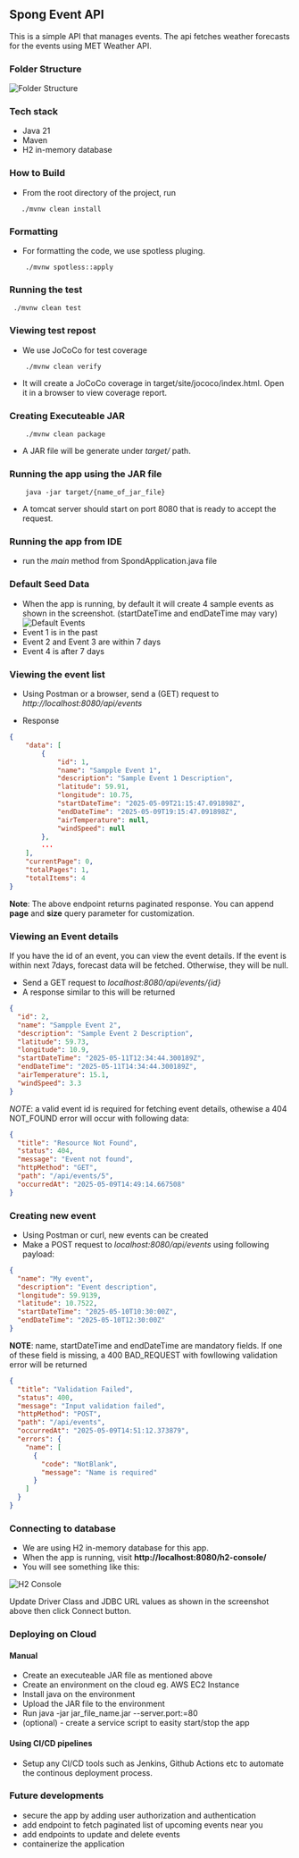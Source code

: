 ## Spong Event API

This is a simple API that manages events. The api fetches weather forecasts for the events using MET Weather API.

### Folder Structure

![Folder Structure](docs/folder-structure.png)

### Tech stack

- Java 21
- Maven
- H2 in-memory database

### How to Build

- From the root directory of the project, run

```shell
   ./mvnw clean install
```

### Formatting

- For formatting the code, we use spotless pluging.

```shell
    ./mvnw spotless::apply
```

### Running the test

```shell
 ./mvnw clean test
```

### Viewing test repost

- We use JoCoCo for test coverage

```shell
    ./mvnw clean verify
```

- It will create a JoCoCo coverage in target/site/jococo/index.html. Open it in a browser to view coverage report.

### Creating Executeable JAR

```shell
    ./mvnw clean package
```

- A JAR file will be generate under _target/_ path.

### Running the app using the JAR file

```shell
    java -jar target/{name_of_jar_file}
```

- A tomcat server should start on port 8080 that is ready to accept the request.

### Running the app from IDE

- run the _main_ method from SpondApplication.java file

### Default Seed Data

- When the app is running, by default it will create 4 sample events as shown in the screenshot. (startDateTime and endDateTime may vary)
  ![Default Events](docs/default-events.png)
- Event 1 is in the past
- Event 2 and Event 3 are within 7 days
- Event 4 is after 7 days

### Viewing the event list

- Using Postman or a browser, send a (GET) request to _http://localhost:8080/api/events_

- Response

```json
{
    "data": [
        {
            "id": 1,
            "name": "Sampple Event 1",
            "description": "Sample Event 1 Description",
            "latitude": 59.91,
            "longitude": 10.75,
            "startDateTime": "2025-05-09T21:15:47.091898Z",
            "endDateTime": "2025-05-09T19:15:47.091898Z",
            "airTemperature": null,
            "windSpeed": null
        },
        ...
    ],
    "currentPage": 0,
    "totalPages": 1,
    "totalItems": 4
}
```
**Note**: The above endpoint returns paginated response. You can append **page** and **size** query parameter for customization.

### Viewing an Event details

If you have the id of an event, you can view the event details. If the event is within next 7days, forecast data will be fetched. Otherwise, they will be null.

- Send a GET request to _localhost:8080/api/events/{id}_
- A response similar to this will be returned

```json
{
  "id": 2,
  "name": "Sampple Event 2",
  "description": "Sample Event 2 Description",
  "latitude": 59.73,
  "longitude": 10.9,
  "startDateTime": "2025-05-11T12:34:44.300189Z",
  "endDateTime": "2025-05-11T14:34:44.300189Z",
  "airTemperature": 15.1,
  "windSpeed": 3.3
}
```

_NOTE_: a valid event id is required for fetching event details, othewise a 404 NOT_FOUND error will occur with following data:

```json
{
  "title": "Resource Not Found",
  "status": 404,
  "message": "Event not found",
  "httpMethod": "GET",
  "path": "/api/events/5",
  "occurredAt": "2025-05-09T14:49:14.667508"
}
```

### Creating new event

- Using Postman or curl, new events can be created
- Make a POST request to _localhost:8080/api/events_ using following payload:

```json
{
  "name": "My event",
  "description": "Event description",
  "longitude": 59.9139,
  "latitude": 10.7522,
  "startDateTime": "2025-05-10T10:30:00Z",
  "endDateTime": "2025-05-10T12:30:00Z"
}
```

**NOTE**: name, startDateTime and endDateTime are mandatory fields. If one of these field is missing, a 400 BAD_REQUEST with fowllowing validation error will be returned

```json
{
  "title": "Validation Failed",
  "status": 400,
  "message": "Input validation failed",
  "httpMethod": "POST",
  "path": "/api/events",
  "occurredAt": "2025-05-09T14:51:12.373879",
  "errors": {
    "name": [
      {
        "code": "NotBlank",
        "message": "Name is required"
      }
    ]
  }
}
```

### Connecting to database

- We are using H2 in-memory database for this app.
- When the app is running, visit **http://localhost:8080/h2-console/**
- You will see something like this:

![H2 Console](docs/h2-console.png)

Update Driver Class and JDBC URL values as shown in the screenshot above then click Connect button.

### Deploying on Cloud

#### Manual

- Create an executeable JAR file as mentioned above
- Create an environment on the cloud eg. AWS EC2 Instance
- Install java on the environment
- Upload the JAR file to the environment
- Run java -jar jar_file_name.jar --server.port:=80
- (optional) - create a service script to easity start/stop the app

#### Using CI/CD pipelines

- Setup any CI/CD tools such as Jenkins, Github Actions etc to automate the continous deployment process.

### Future developments

- secure the app by adding user authorization and authentication
- add endpoint to fetch paginated list of upcoming events near you
- add endpoints to update and delete events
- containerize the application
